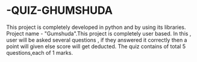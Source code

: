 # -QUIZ-GHUMSHUDA
This project is completely developed in  python and  by using its libraries. Project name - "Gumshuda".This project is completely user based.
In this , user will be asked several questions , if they answered it correctly then a point will given else score will get deducted.
The quiz contains of total 5 questions,each of 1 marks.
